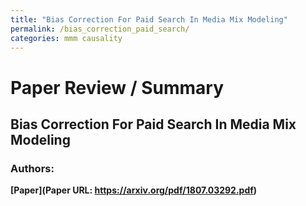 ```yaml
---
title: "Bias Correction For Paid Search In Media Mix Modeling"
permalink: /bias_correction_paid_search/
categories: mmm causality
---
```


# Paper Review / Summary

## Bias Correction For Paid Search In Media Mix Modeling
### Authors: 
**[Paper](Paper URL: https://arxiv.org/pdf/1807.03292.pdf)** 
